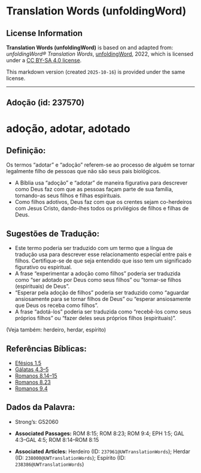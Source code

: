 # Translation Words (unfoldingWord)

## License Information

**Translation Words (unfoldingWord)** is based on and adapted from: _unfoldingWord® Translation Words_, [unfoldingWord](https://unfoldingword.org/utw), 2022, which is licensed under a [CC BY-SA 4.0 license](https://creativecommons.org/licenses/by-sa/4.0/legalcode.en).

This markdown version (created `2025-10-16`) is provided under the same license.



--------------------------------

## Adoção (id: 237570)

adoção, adotar, adotado
=======================

Definição:
----------

Os termos “adotar” e “adoção” referem\-se ao processo de alguém se tornar legalmente filho de pessoas que não são seus pais biológicos.

* A Bíblia usa “adoção” e “adotar” de maneira figurativa para descrever como Deus faz com que as pessoas façam parte de sua família, tornando\-as seus filhos e filhas espirituais.
* Como filhos adotivos, Deus faz com que os crentes sejam co\-herdeiros com Jesus Cristo, dando\-lhes todos os privilégios de filhos e filhas de Deus.

Sugestões de Tradução:
----------------------

* Este termo poderia ser traduzido com um termo que a língua de tradução usa para descrever esse relacionamento especial entre pais e filhos. Certifique\-se de que seja entendido que isso tem um significado figurativo ou espiritual.
* A frase “experimentar a adoção como filhos” poderia ser traduzida como “ser adotado por Deus como seus filhos” ou “tornar\-se filhos (espirituais) de Deus”.
* “Esperar pela adoção de filhos” poderia ser traduzido como “aguardar ansiosamente para se tornar filhos de Deus” ou “esperar ansiosamente que Deus os receba como filhos”.
* A frase “adotá\-los” poderia ser traduzida como “recebê\-los como seus próprios filhos” ou “fazer deles seus próprios filhos (espirituais)”.

(Veja também: herdeiro, herdar, espírito)

Referências Bíblicas:
---------------------

* [Efésios 1\.5](https://ref.ly/Eph1:5)
* [Gálatas 4\.3–5](https://ref.ly/Gal4:3-Gal4:5)
* [Romanos 8\.14–15](https://ref.ly/Rom8:14-Rom8:15)
* [Romanos 8\.23](https://ref.ly/Rom8:23)
* [Romanos 9\.4](https://ref.ly/Rom9:4)

Dados da Palavra:
-----------------

* Strong’s: G52060

* **Associated Passages:** ROM 8:15; ROM 8:23; ROM 9:4; EPH 1:5; GAL 4:3–GAL 4:5; ROM 8:14–ROM 8:15
* **Associated Articles:** Herdeiro (ID: `237961@UWTranslationWords`); Herdar (ID: `238000@UWTranslationWords`); Espírito (ID: `238386@UWTranslationWords`)

